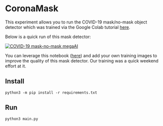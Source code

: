 # CoronaMask

This experiment allows you to run the COVID-19 mask/no-mask object detector which was trained via the Google Colab tutorial [here](https://github.com/luxonis/depthai-ml-training/tree/master/colab-notebooks#covid-19-maskno-mask-training-).

Below is a quick run of this mask detector:

[![COVID-19 mask-no-mask megaAI](https://user-images.githubusercontent.com/5244214/90733159-74436100-e2cc-11ea-8fb6-d4be937d90e5.gif)](https://photos.app.goo.gl/mJZ8TdWoNatHzW4x7 "COVID-19 mask detection")

You can leverage this notebook ([here](https://github.com/luxonis/depthai-ml-training/tree/master/colab-notebooks#covid-19-maskno-mask-training-)) and add your own training images to improve the quality of this mask detector.  Our training was a quick weekend effort at it.  

## Install

```
python3 -m pip install -r requirements.txt
```

## Run

```
python3 main.py
```
